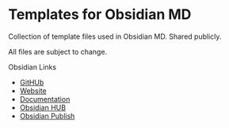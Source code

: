 # Templates for Obsidian MD
Collection of template files used in Obsidian MD. Shared publicly.

All files are subject to change.

Obsidian Links
- [GitHUb](https://github.com/obsidianmd)
- [Website](https://obsidian.md/)
- [Documentation](https://help.obsidian.md/)
- [Obsidian HUB](https://publish.obsidian.md/hub/)
- [Obsidian Publish](https://obsidian.md/publish)
